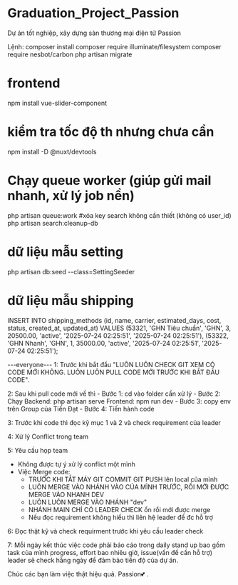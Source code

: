 # Graduation_Project_Passion
Dự án tốt nghiệp, xây dựng sàn thương mại điện tử Passion

Lệnh:
composer install
composer require illuminate/filesystem
composer require nesbot/carbon
php artisan migrate

# frontend
npm install vue-slider-component
# kiểm tra tốc độ th nhưng chưa cần
npm install -D @nuxt/devtools

# Chạy queue worker (giúp gửi mail nhanh, xử lý job nền)
php artisan queue:work
#xóa key search không cần thiết (không có user_id)
php artisan search:cleanup-db
# dữ liệu mẫu setting
php artisan db:seed --class=SettingSeeder
# dữ liệu mẫu shipping
INSERT INTO shipping_methods (id, name, carrier, estimated_days, cost, status, created_at, updated_at) VALUES
(53321, 'GHN Tiêu chuẩn', 'GHN', 3, 20500.00, 'active', '2025-07-24 02:25:51', '2025-07-24 02:25:51'),
(53322, 'GHN Nhanh', 'GHN', 1, 35000.00, 'active', '2025-07-24 02:25:51', '2025-07-24 02:25:51');

---everyone--- 
1: Trước khi bắt đầu "LUÔN LUÔN CHECK GIT XEM CÓ CODE MỚI KHÔNG. LUÔN LUÔN PULL CODE MỚI TRƯỚC KHI BẮT ĐẦU CODE".

2: Sau khi pull code mới về thì 
    - Bước 1: cd vào folder cần xử lý 
    - Bước 2: Chạy  Backend: php artisan serve
                    Frontend: npm run dev
    - Bước 3: copy env trên Group của Tiến Đạt 
    - Bước 4: Tiến hành code

3: Trước khi code thì đọc kỹ mục 1 và 2 và check requirement của leader

4: Xử lý Conflict trong team

5: Yêu cầu họp team 
- Không được tự ý xử lý conflict một mình 
- Việc Merge code:
    + TRƯỚC KHI TẮT MÁY GIT COMMIT GIT PUSH lên local của mình 
    + LUÔN MERGE VÀO NHÁNH VÀO CỦA MÌNH TRƯỚC, RỒI MỚI ĐƯỢC MERGE VÀO NHANH DEV 
    + LUÔN LUÔN MERGE VÀO NHÁNH "dev" 
    + NHÁNH MAIN CHỈ CÓ LEADER CHECK ổn rồi mới được merge 
    + Nếu đọc requirement không hiểu thì liên hệ leader để đc hỗ trợ

6: Đọc thật kỹ và check requirment trước khi yêu cầu leader check

7: Mỗi ngày kết thúc việc code phải báo cáo trong daily stand up bao gồm task của mình progress, effort bao nhiêu giờ, issue(vấn đề cần hỗ trợ) leader sẽ check hằng ngày để đảm bảo tiến độ của dự án.

Chúc các bạn làm việc thật hiệu quả. Passion💕 .

